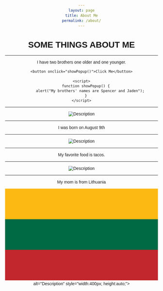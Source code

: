 ```yaml
---
layout: page
title: About Me
permalink: /about/
---
```






# SOME THINGS ABOUT ME







_______________________________________________________________________________
I have two brothers one older and one younger.



<html lang="en">
<head>
    <meta charset="UTF-8">
    <meta name="viewport" content="width=device-width, initial-scale=1.0">
    <title>Popup Button</title>
    <style>
        body {
            font-family: Arial, sans-serif;
            text-align: center;
            margin-top: 50px;
        }
        button {
            padding: 10px 20px;
            font-size: 16px;
            cursor: pointer;
            background-color: red;
            color: white;
            border: none;
            border-radius: 5px;
        }
        button:hover {
            background-color: darkred;
        }
    </style>
</head>
<body>

    <button onclick="showPopup()">Click Me</button>

    <script>
        function showPopup() {
            alert("My brothers' names are Spencer and Jaden");
        }
    </script>

</body>
</html>



_______________________________________________________________________________

<img src="/chasewebsite/images/three-happy-cartoon-boys-who-support-each-other-vector-9170265.jpg" alt="Description"
style="width:400px; height:auto;">








_______________________________________________________________________________
 



I was born on August 9th


_______________________________________________________________________________


<img src="/chasewebsite/images/birthday-cake-decorated-with-colorful-sprinkles-and-royalty-free-image-1653509348.jpg" alt="Description"
style="width:400px; height:auto;">


_______________________________________________________________________________


My favorite food is tacos.

_______________________________________________________________________________


<img src="/chasewebsite/images/iStock-960337396-3beef-barbacoa-tacos-e1695391119564-500x500.jpg" alt="Description"
style="width:400px; height:auto;">


_______________________________________________________________________________


My mom is from Lithuania


![alt text](../images/Flag_of_Lithuania.svg) alt="Description" style="width:400px; height:auto;">
